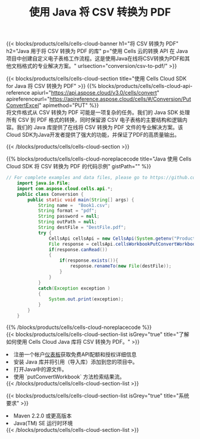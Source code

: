 ﻿---
title: 使用 Java 将 CSV 转换为 PDF
description: 利用Aspose.Cells Cloud SDK for Java将CSV格式文件转换为PDF格式文件。
kwords: Excel, Convert CSV to PDF, REST, Java
howto: How to convert CSV to PDF using Aspose.Cells Cloud Java library.
---
{{< blocks/products/cells/cells-cloud-banner h1="将 CSV 转换为 PDF" h2="Java 用于将 CSV 转换为 PDF 的库" p="使用 Cells 云的转换 API 在 Java 项目中创建自定义电子表格工作流程。这是使用Java在线将CSV转换为PDF和其他文档格式的专业解决方案。" urlsection="conversion/csv-to-pdf/" >}}

{{< blocks/products/cells/cells-cloud-section title="使用 Cells Cloud SDK for Java 将 CSV 转换为 PDF" >}}
{{% blocks/products/cells/cells-cloud-api-reference apiurl="https://api.aspose.cloud/v3.0/cells/convert" apireferenceurl="https://apireference.aspose.cloud/cells/#/Conversion/PutConvertExcel" apimethod="PUT" %}}
<br/>
将文件格式从 CSV 转换为 PDF 可能是一项复杂的任务。我们的 Java SDK 处理所有 CSV 到 PDF 格式的转换，同时保留源 CSV 电子表格的主要结构和逻辑内容。我们的 Java 库提供了在线将 CSV 转换为 PDF 文件的专业解决方案。该Cloud SDK为Java开发者提供了强大的功能，并保证了PDF的高质量输出。

{{< /blocks/products/cells/cells-cloud-section >}}

{{% blocks/products/cells/cells-cloud-noreplacecode title="Java 使用 Cells Cloud SDK 将 CSV 转换为 PDF 的代码示例" gistPath="" %}}
 
```java
// For complete examples and data files, please go to https://github.com/aspose-cells-cloud/aspose-cells-cloud-java/
    import java.io.File;
    import com.aspose.cloud.cells.api.*;
    public class Conversion {
        public static void main(String[] args) {
            String name =  "Book1.csv";
            String format = "pdf";
            String password = null;
            String outPath = null;
            String destFile = "DestFile.pdf";
            try {
                CellsApi cellsApi = new CellsApi(System.getenv("ProductClientId"), System.getenv("ProductClientSecret"));
                File response = cellsApi.cellsWorkbookPutConvertWorkbook(new File(name), format, password, outPath, null,null);            
                if(response.canRead())
                {
                    if(response.exists()){
                        response.renameTo(new File(destFile));
                    }                
                }
            }
            catch(Exception exception )
            {
                System.out.print(exception);
            }
        }
    }
```
 
{{% /blocks/products/cells/cells-cloud-noreplacecode %}}
<br/>
{{< blocks/products/cells/cells-cloud-section-list isGrey="true" title="了解如何使用 Cells Cloud Java 库将 CSV 转换为 PDF。" >}}
<li>注册一个帐户<a href="https://dashboard.aspose.cloud/">仪表板</a>获取免费API配额和授权详细信息</li>
<li>安装 Java 库并将引用（导入库）添加到您的项目中。</li>
<li>打开Java中的源文件。</li>
<li>使用 `putConvertWorkbook` 方法检索结果流。</li>
{{< /blocks/products/cells/cells-cloud-section-list >}}

{{< blocks/products/cells/cells-cloud-section-list isGrey="true" title="系统要求" >}}
<li>Maven 2.2.0 或更高版本</li>
<li>Java(TM) SE 运行时环境</li>
{{< /blocks/products/cells/cells-cloud-section-list >}}
